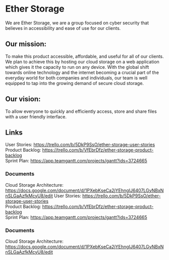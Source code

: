 # Ether Storage
We are Ether Storage, we are a group focused on cyber security that believes in accessibility and ease of use for our clients. 

## Our mission:
To make this product accessible, affordable, and useful for all of our clients. We plan to achieve this by hosting our cloud storage on a web application which gives it the capacity to run on any device. With the global shift towards online technology and the internet becoming a crucial part of the everyday world for both companies and individuals, our team is well equipped to tap into the growing demand of secure cloud storage. 

## Our vision:
To allow everyone to quickly and efficiently access, store and share files with a user friendly interface.

## Links
User Stories: https://trello.com/b/5DkP9SsO/ether-storage-user-stories    
Product Backlog: https://trello.com/b/VfEbrDfz/ether-storage-product-backlog     
Sprint Plan: https://app.teamgantt.com/projects/gantt?ids=3724665    

### Documents   
Cloud Storage Architecture: https://docs.google.com/document/d/1PXebKseCa2jYEhngIJ6407LGyNBxNnSLGaAzfkMcyU8/edit
User Stories: https://trello.com/b/5DkP9SsO/ether-storage-user-stories   
Product Backlog: https://trello.com/b/VfEbrDfz/ether-storage-product-backlog   
Sprint Plan: https://app.teamgantt.com/projects/gantt?ids=3724665   

### Documents
Cloud Storage Architecture: https://docs.google.com/document/d/1PXebKseCa2jYEhngIJ6407LGyNBxNnSLGaAzfkMcyU8/edit